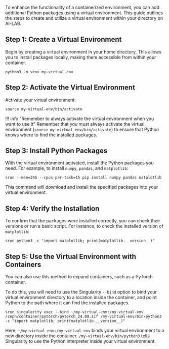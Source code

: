 To enhance the functionality of a containerized environment, you can add additional Python packages using a virtual environment. This guide outlines the steps to create and utilize a virtual environment within your directory on AI-LAB.

## Step 1: Create a Virtual Environment

Begin by creating a virtual environment in your home directory. This allows you to install packages locally, making them accessible from within your container.

```
python3 -m venv my-virtual-env
```

## Step 2: Activate the Virtual Environment

Activate your virtual environment:

```
source my-virtual-env/bin/activate
```

!!! info "Remember to always activate the virtual environment when you want to use it"
    Remember that you must always activate the virtual environment (`source my-virtual-env/bin/activate`) to ensure that Python knows where to find the installed packages.

## Step 3: Install Python Packages

With the virtual environment activated, install the Python packages you need. For example, to install `numpy`, `pandas`, and `matplotlib`:

```
srun --mem=24G --cpus-per-task=15 pip install numpy pandas matplotlib
```

This command will download and install the specified packages into your virtual environment.

## Step 4: Verify the Installation

To confirm that the packages were installed correctly, you can check their versions or run a basic script. For instance, to check the installed version of `matplotlib`:

```
srun python3 -c "import matplotlib; print(matplotlib.__version__)"
```

## Step 5: Use the Virtual Environment with Containers

You can also use this method to expand containers, such as a PyTorch container.

To do this, you will need to use the Singularity `--bind` option to bind your virtual environment directory to a location inside the container, and point Python to the path where it can find the installed packages.

```
srun singularity exec --bind ~/my-virtual-env:/my-virtual-env /ceph/container/pytorch/pytorch_24.09.sif /my-virtual-env/bin/python3 -c "import matplotlib; print(matplotlib.__version__)"
```

Here, `~/my-virtual-env:/my-virtual-env` binds your virtual environment to a new directory inside the container. `/my-virtual-env/bin/python3` tells Singularity to use the Python interpreter inside your virtual environment.



